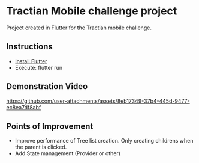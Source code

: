 # Tractian Mobile challenge project

Project created in Flutter for the Tractian mobile challenge.

## Instructions

- [Install Flutter](https://docs.flutter.dev/get-started/install/windows/mobile)
- Execute: flutter run


## Demonstration Video

https://github.com/user-attachments/assets/8eb17349-37b4-445d-9477-ec8ea7df8abf


## Points of Improvement

- Improve performance of Tree list creation. Only creating childrens when the parent is clicked.
- Add State management (Provider or other)



